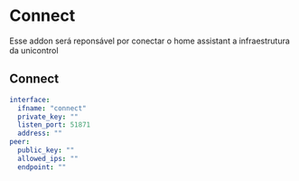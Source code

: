 # Connect

Esse addon será reponsável por conectar o home assistant a infraestrutura da unicontrol

## Connect

```yaml
interface:
  ifname: "connect"
  private_key: ""
  listen_port: 51871
  address: ""
peer:
  public_key: ""
  allowed_ips: ""
  endpoint: ""
```